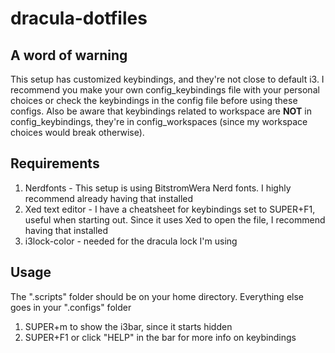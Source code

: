 # dracula-dotfiles

## A word of warning
This setup has customized keybindings, and they're not close to default i3. I recommend you make your own config_keybindings file with your personal choices or check the keybindings in the config file before using these configs. 
Also be aware that keybindings related to workspace are **NOT** in config_keybindings, they're in config_workspaces (since my workspace choices would break otherwise). 
## Requirements
1. Nerdfonts - This setup is using BitstromWera Nerd fonts. I highly recommend already having that installed
2. Xed text editor - I have a cheatsheet for keybindings set to SUPER+F1, useful when starting out. Since it uses Xed to open the file, I recommend having that installed
3. i3lock-color - needed for the dracula lock I'm using
## Usage
The ".scripts" folder should be on your home directory. Everything else goes in your ".configs" folder
1. SUPER+m to show the i3bar, since it starts hidden
2. SUPER+F1 or click "HELP" in the bar for more info on keybindings
